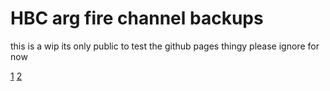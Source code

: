 # HBC arg fire channel backups

this is a wip its only public to test the github pages thingy please ignore for now

[1](ccerisegd.github.io/firebackup/fire/backup.html)
[2](ccerisegd.github.io/firebackup/fire/backup2.html)
